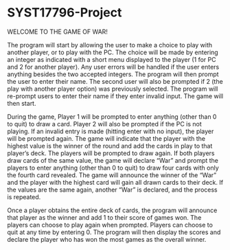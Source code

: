 # SYST17796-Project

WELCOME TO THE GAME OF WAR!

The program will start by allowing the user to make a choice to play with another player, or to play with the PC. The choice will be made by entering an integer as indicated with a short menu displayed to the player (1 for PC and 2 for another player). Any user errors will be handled if the user enters anything besides the two accepted integers. The program will then prompt the user to enter their name. The second user will also be prompted if 2 (the play with another player option) was previously selected. The program will re-prompt users to enter their name if they enter invalid input. The game will then start. 

During the game, Player 1 will be prompted to enter anything (other than 0 to quit) to draw a card. Player 2 will also be prompted if the PC is not playing. If an invalid entry is made (hitting enter with no input), the player will be prompted again. The game will indicate that the player with the highest value is the winner of the round and add the cards in play to that player’s deck. The players will be prompted to draw again. If both players draw cards of the same value, the game will declare “War” and prompt the players to enter anything (other than 0 to quit) to draw four cards with only the fourth card revealed. The game will announce the winner of the “War” and the player with the highest card will gain all drawn cards to their deck. If the values are the same again, another “War” is declared, and the process is repeated. 

Once a player obtains the entire deck of cards, the program will announce that player as the winner and add 1 to their score of games won. The players can choose to play again when prompted. Players can choose to quit at any time by entering 0. The program will then display the scores and declare the player who has won the most games as the overall winner.  
